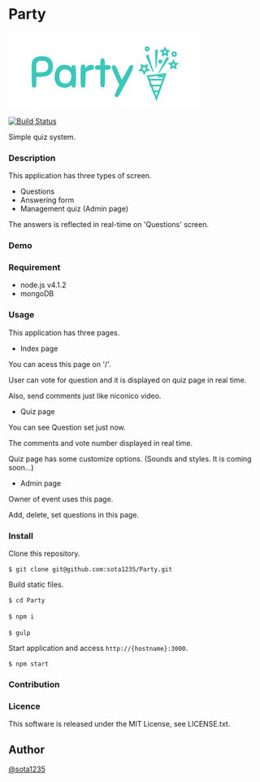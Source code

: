 Party
====

![Party logo](img/logo.png)

[![Build Status](https://travis-ci.org/sota1235/Party.svg)](https://travis-ci.org/sota1235/Party)

Simple quiz system.

### Description

This application has three types of screen.

- Questions
- Answering form
- Management quiz (Admin page)

The answers is reflected in real-time on 'Questions' screen.

### Demo

### Requirement

- node.js v4.1.2
- mongoDB

### Usage

This application has three pages.

- Index page

You can acess this page on '/'.

User can vote for question and it is displayed on quiz page in real time.

Also, send comments just like niconico video.

- Quiz page

You can see Question set just now.

The comments and vote number displayed in real time.

Quiz page has some customize options. (Sounds and styles. It is coming soon...)

- Admin page

Owner of event uses this page.

Add, delete, set questions in this page.

### Install

Clone this repository.

```shell
$ git clone git@github.com:sota1235/Party.git
```

Build static files.

```shell
$ cd Party

$ npm i

$ gulp
```

Start application and access `http://{hostname}:3000`.

```shell
$ npm start
```

### Contribution

### Licence

This software is released under the MIT License, see LICENSE.txt.

## Author

[@sota1235](https://github.com/sota1235)
